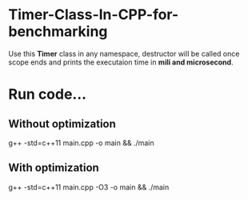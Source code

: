 # Timer-Class-In-CPP-for-benchmarking
Use this <b>Timer</b> class in any namespace, destructor will be called once scope ends and prints the executaion time in <b>mili and microsecond</b>.

# Run code...
## Without optimization
g++ -std=c++11 main.cpp -o main && ./main 
## With optimization
g++ -std=c++11 main.cpp -O3 -o main && ./main 




